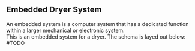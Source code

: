 ## Embedded Dryer System
An embedded system is a computer system that has a dedicated function within a larger mechanical or electronic system. <br>
This is an embedded system for a dryer. The schema is layed out below:
#TODO